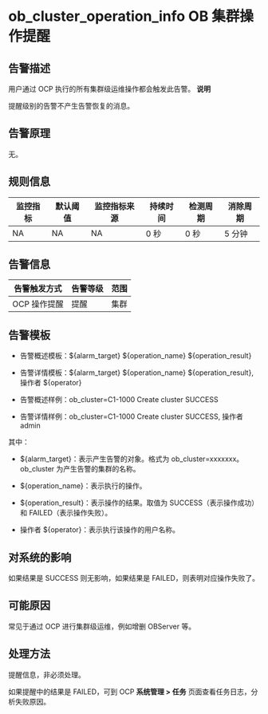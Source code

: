 ob_cluster_operation_info OB 集群操作提醒
========================================================



**告警描述**
-----------------------------

用户通过 OCP 执行的所有集群级运维操作都会触发此告警。
**说明**



提醒级别的告警不产生告警恢复的消息。

告警原理
-------------------------

无。

**规则信息**
-----------------------------



| 监控指标 | 默认阈值 | 监控指标来源 | 持续时间 | 检测周期 | 消除周期 |
|------|------|--------|------|------|------|
| NA   | NA   | NA     | 0 秒  | 0 秒  | 5 分钟 |



**告警信息**
-----------------------------



|  告警触发方式  | 告警等级 | 范围 |
|----------|------|----|
| OCP 操作提醒 | 提醒   | 集群 |



**告警模板**
-----------------------------

* 告警概述模板：${alarm_target} ${operation_name} ${operation_result}



* 告警详情模板：${alarm_target} ${operation_name} ${operation_result}, 操作者 ${operator}



* 告警概述样例：ob_cluster=C1-1000 Create cluster SUCCESS



* 告警详情样例：ob_cluster=C1-1000 Create cluster SUCCESS, 操作者 admin






其中：

* ${alarm_target}：表示产生告警的对象。格式为 ob_cluster=xxxxxxx。ob_cluster 为产生告警的集群的名称。



* ${operation_name}：表示执行的操作。



* ${operation_result}：表示操作的结果。取值为 SUCCESS（表示操作成功）和 FAILED（表示操作失败）。



* 操作者 ${operator}：表示执行该操作的用户名称。






**对系统的影响**
-------------------------------

如果结果是 SUCCESS 则无影响，如果结果是 FAILED，则表明对应操作失败了。

**可能原因**
-----------------------------

常见于通过 OCP 进行集群级运维，例如增删 OBServer 等。

处理方法
-------------------------

提醒信息，非必须处理。

如果提醒中的结果是 FAILED，可到 OCP **系统管理 \> 任务** 页面查看任务日志，分析失败原因。

